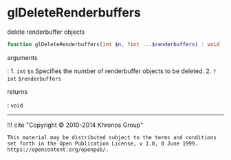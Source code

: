 # glDeleteRenderbuffers
delete renderbuffer objects

```php
function glDeleteRenderbuffers(int $n, ?int ...$renderbuffers) : void
```

arguments

:    1. `int` `$n` Specifies the number of renderbuffer objects to be deleted.
    2. `?int` `$renderbuffers` 

returns

:    `void` 

---
     

!!! cite "Copyright © 2010-2014 Khronos Group"

    This material may be distributed subject to the terms and conditions set forth in the Open Publication License, v 1.0, 8 June 1999. https://opencontent.org/openpub/.